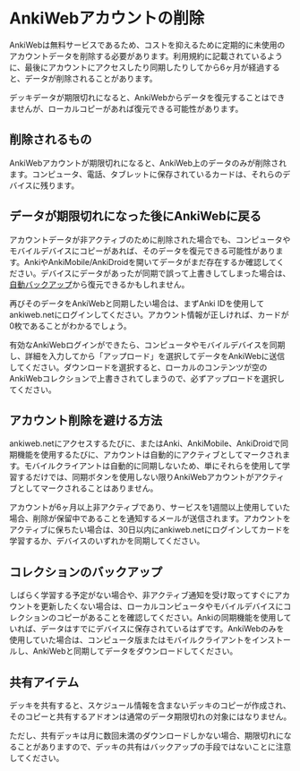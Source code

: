 # AnkiWebアカウントの削除

AnkiWebは無料サービスであるため、コストを抑えるために定期的に未使用のアカウントデータを削除する必要があります。利用規約に記載されているように、最後にアカウントにアクセスしたり同期したりしてから6ヶ月が経過すると、データが削除されることがあります。

デッキデータが期限切れになると、AnkiWebからデータを復元することはできませんが、ローカルコピーがあれば復元できる可能性があります。

削除されるもの
-------

AnkiWebアカウントが期限切れになると、AnkiWeb上のデータのみが削除されます。コンピュータ、電話、タブレットに保存されているカードは、それらのデバイスに残ります。

データが期限切れになった後にAnkiWebに戻る
-------

アカウントデータが非アクティブのために削除された場合でも、コンピュータやモバイルデバイスにコピーがあれば、そのデータを復元できる可能性があります。AnkiやAnkiMobile/AnkiDroidを開いてデータがまだ存在するか確認してください。デバイスにデータがあったが同期で誤って上書きしてしまった場合は、[自動バックアップ](https://shigeyukey.github.io/Anki-faqs-jp/restoring-an-automatic-backup-recovering-from-data-loss.html)から復元できるかもしれません。

再びそのデータをAnkiWebと同期したい場合は、まずAnki IDを使用してankiweb.netにログインしてください。アカウント情報が正しければ、カードが0枚であることがわかるでしょう。

有効なAnkiWebログインができたら、コンピュータやモバイルデバイスを同期し、詳細を入力してから「アップロード」を選択してデータをAnkiWebに送信してください。ダウンロードを選択すると、ローカルのコンテンツが空のAnkiWebコレクションで上書きされてしまうので、必ずアップロードを選択してください。

アカウント削除を避ける方法
-----------------

ankiweb.netにアクセスするたびに、またはAnki、AnkiMobile、AnkiDroidで同期機能を使用するたびに、アカウントは自動的にアクティブとしてマークされます。モバイルクライアントは自動的に同期しないため、単にそれらを使用して学習するだけでは、同期ボタンを使用しない限りAnkiWebアカウントがアクティブとしてマークされることはありません。

アカウントが6ヶ月以上非アクティブであり、サービスを1週間以上使用していた場合、削除が保留中であることを通知するメールが送信されます。アカウントをアクティブに保ちたい場合は、30日以内にankiweb.netにログインしてカードを学習するか、デバイスのいずれかを同期してください。

コレクションのバックアップ
--------

しばらく学習する予定がない場合や、非アクティブ通知を受け取ってすぐにアカウントを更新したくない場合は、ローカルコンピュータやモバイルデバイスにコレクションのコピーがあることを確認してください。Ankiの同期機能を使用していれば、データはすでにデバイスに保存されているはずです。AnkiWebのみを使用していた場合は、コンピュータ版またはモバイルクライアントをインストールし、AnkiWebと同期してデータをダウンロードしてください。

共有アイテム
----------------

デッキを共有すると、スケジュール情報を含まないデッキのコピーが作成され、そのコピーと共有するアドオンは通常のデータ期限切れの対象にはなりません。

ただし、共有デッキは月に数回未満のダウンロードしかない場合、期限切れになることがありますので、デッキの共有はバックアップの手段ではないことに注意してください。